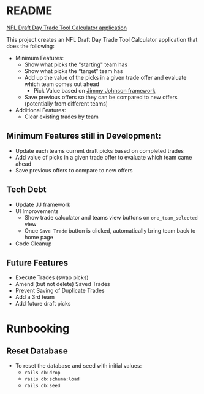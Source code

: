 # README

[NFL Draft Day Trade Tool Calculator application](https://nfl-78c46e35d347.herokuapp.com/)

This project creates an NFL Draft Day Trade Tool Calculator application that does the following:
- Minimum Features:
  - Show what picks the "starting" team has
  - Show what picks the “target” team has
  - Add up the value of the picks in a given trade offer and evaluate which team comes out ahead
    - Pick Value based on [Jimmy Johnson framework](https://www.nytimes.com/athletic/5426403/2024/04/25/nfl-draft-trade-value-chart-jimmy-johnson-explained/)
  - Save previous offers so they can be compared to new offers (potentially from different teams)
- Additional Features:
  - Clear existing trades by team


## Minimum Features still in Development:
- Update each teams current draft picks based on completed trades
- Add value of picks in a given trade offer to evaluate which team came ahead
- Save previous offers to compare to new offers

## Tech Debt
- Update JJ framework 
- UI Improvements
  - Show trade calculator and teams view buttons on `one_team_selected` view 
  - Once `Save Trade` button is clicked, automatically bring team back to home page
- Code Cleanup

## Future Features
- Execute Trades (swap picks)
- Amend (but not delete) Saved Trades
- Prevent Saving of Duplicate Trades
- Add a 3rd team
- Add future draft picks

# Runbooking
## Reset Database 
- To reset the database and seed with initial values:
  - `rails db:drop`
  - `rails db:schema:load`    
  - `rails db:seed` 